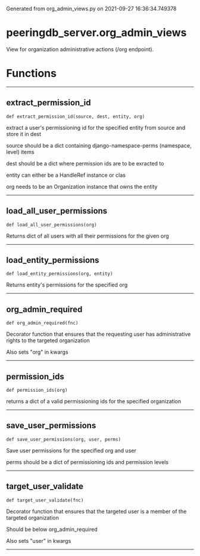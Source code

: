 Generated from org_admin_views.py on 2021-09-27 16:36:34.749378

# peeringdb_server.org_admin_views

View for organization administrative actions (/org endpoint).

# Functions
---

## extract_permission_id
`def extract_permission_id(source, dest, entity, org)`

extract a user's permissioning id for the specified
entity from source <dict> and store it in dest <dict>

source should be a dict containing django-namespace-perms
(namespace, level) items

dest should be a dict where permission ids are to be
exracted to

entity can either be a HandleRef instance or clas

org needs to be an Organization instance that owns the
entity

---
## load_all_user_permissions
`def load_all_user_permissions(org)`

Returns dict of all users with all their permissions for
the given org

---
## load_entity_permissions
`def load_entity_permissions(org, entity)`

Returns entity's permissions for the specified org

---
## org_admin_required
`def org_admin_required(fnc)`

Decorator function that ensures that the requesting user
has administrative rights to the targeted organization

Also sets "org" in kwargs

---
## permission_ids
`def permission_ids(org)`

returns a dict of a valid permissioning ids for
the specified organization

---
## save_user_permissions
`def save_user_permissions(org, user, perms)`

Save user permissions for the specified org and user

perms should be a dict of permissioning ids and permission levels

---
## target_user_validate
`def target_user_validate(fnc)`

Decorator function that ensures that the targeted user
is a member of the targeted organization

Should be below org_admin_required

Also sets "user" in kwargs

---